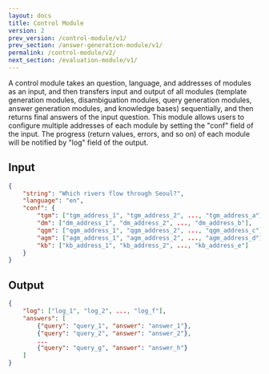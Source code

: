 ```yaml
---
layout: docs
title: Control Module
version: 2
prev_version: /control-module/v1/
prev_section: /answer-generation-module/v1/
permalink: /control-module/v2/
next_section: /evaluation-module/v1/
---
```


A control module takes an question, language, and addresses of modules as an input, and then transfers input and output of all modules (template generation modules, disambiguation modules, query generation modules, answer generation modules, and knowledge bases) sequentially, and then returns final answers of the input question. This module allows users to configure multiple addresses of each module by setting the "conf" field of the input. The progress (return values, errors, and so on) of each module will be notified by "log" field of the output.

## Input

```JSON
{
    "string": "Which rivers flow through Seoul?",
    "language": "en",
    "conf": {
        "tgm": ["tgm_address_1", "tgm_address_2", ..., "tgm_address_a"],
        "dm": ["dm_address_1", "dm_address_2", ..., "dm_address_b"],
        "qgm": ["qgm_address_1", "qgm_address_2", ..., "qgm_address_c"],
        "agm": ["agm_address_1", "agm_address_2", ..., "agm_address_d"],
        "kb": ["kb_address_1", "kb_address_2", ..., "kb_address_e"]
    }
}
```

## Output

```JSON
{
    "log": ["log_1", "log_2", ..., "log_f"],
    "answers": [
        {"query": "query_1", "answer": "answer_1"},
        {"query": "query_2", "answer": "answer_2"},
        ...
        {"query": "query_g", "answer": "answer_h"}
    ]
}
```